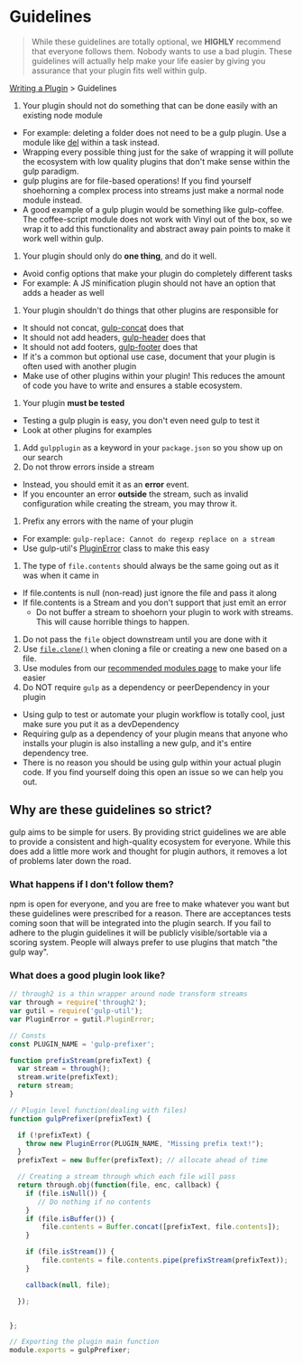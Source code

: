 # Guidelines

> While these guidelines are totally optional, we **HIGHLY** recommend that everyone follows them. Nobody wants to use a bad plugin. These guidelines will actually help make your life easier by giving you assurance that your plugin fits well within gulp.

[Writing a Plugin](README.md) > Guidelines

1. Your plugin should not do something that can be done easily with an existing node module
  - For example: deleting a folder does not need to be a gulp plugin. Use a module like [del](https://github.com/sindresorhus/del) within a task instead.
  - Wrapping every possible thing just for the sake of wrapping it will pollute the ecosystem with low quality plugins that don't make sense within the gulp paradigm.
  - gulp plugins are for file-based operations! If you find yourself shoehorning a complex process into streams just make a normal node module instead.
  - A good example of a gulp plugin would be something like gulp-coffee. The coffee-script module does not work with Vinyl out of the box, so we wrap it to add this functionality and abstract away pain points to make it work well within gulp.
1. Your plugin should only do **one thing**, and do it well.
  - Avoid config options that make your plugin do completely different tasks
  - For example: A JS minification plugin should not have an option that adds a header as well
1. Your plugin shouldn't do things that other plugins are responsible for
  - It should not concat, [gulp-concat](https://github.com/wearefractal/gulp-concat) does that
  - It should not add headers, [gulp-header](https://github.com/godaddy/gulp-header) does that
  - It should not add footers, [gulp-footer](https://github.com/godaddy/gulp-footer) does that
  - If it's a common but optional use case, document that your plugin is often used with another plugin
  - Make use of other plugins within your plugin! This reduces the amount of code you have to write and ensures a stable ecosystem.
1. Your plugin **must be tested**
  - Testing a gulp plugin is easy, you don't even need gulp to test it
  - Look at other plugins for examples
1. Add `gulpplugin` as a keyword in your `package.json` so you show up on our search
1. Do not throw errors inside a stream
  - Instead, you should emit it as an **error** event.
  - If you encounter an error **outside** the stream, such as invalid configuration while creating the stream, you may throw it.
1. Prefix any errors with the name of your plugin
  - For example: `gulp-replace: Cannot do regexp replace on a stream`
  - Use gulp-util's [PluginError](https://github.com/gulpjs/gulp-util#new-pluginerrorpluginname-message-options) class to make this easy
1. The type of `file.contents` should always be the same going out as it was when it came in
  - If file.contents is null (non-read) just ignore the file and pass it along
  - If file.contents is a Stream and you don't support that just emit an error
    - Do not buffer a stream to shoehorn your plugin to work with streams. This will cause horrible things to happen.
1. Do not pass the `file` object downstream until you are done with it
1. Use [`file.clone()`](https://github.com/wearefractal/vinyl#clone) when cloning a file or creating a new one based on a file.
1. Use modules from our [recommended modules page](recommended-modules.md) to make your life easier
1. Do NOT require `gulp` as a dependency or peerDependency in your plugin
  - Using gulp to test or automate your plugin workflow is totally cool, just make sure you put it as a devDependency
  - Requiring gulp as a dependency of your plugin means that anyone who installs your plugin is also installing a new gulp, and it's entire dependency tree.
  - There is no reason you should be using gulp within your actual plugin code. If you find yourself doing this open an issue so we can help you out.

## Why are these guidelines so strict?

gulp aims to be simple for users. By providing strict guidelines we are able to provide a consistent and high-quality ecosystem for everyone. While this does add a little more work and thought for plugin authors, it removes a lot of problems later down the road.

### What happens if I don't follow them?

npm is open for everyone, and you are free to make whatever you want but these guidelines were prescribed for a reason. There are acceptances tests coming soon that will be integrated into the plugin search. If you fail to adhere to the plugin guidelines it will be publicly visible/sortable via a scoring system. People will always prefer to use plugins that match "the gulp way".

### What does a good plugin look like?

```js
// through2 is a thin wrapper around node transform streams
var through = require('through2');
var gutil = require('gulp-util');
var PluginError = gutil.PluginError;

// Consts
const PLUGIN_NAME = 'gulp-prefixer';

function prefixStream(prefixText) {
  var stream = through();
  stream.write(prefixText);
  return stream;
}

// Plugin level function(dealing with files)
function gulpPrefixer(prefixText) {

  if (!prefixText) {
    throw new PluginError(PLUGIN_NAME, "Missing prefix text!");
  }
  prefixText = new Buffer(prefixText); // allocate ahead of time

  // Creating a stream through which each file will pass
  return through.obj(function(file, enc, callback) {
    if (file.isNull()) {
       // Do nothing if no contents
    }
    if (file.isBuffer()) {
        file.contents = Buffer.concat([prefixText, file.contents]);
    }

    if (file.isStream()) {
        file.contents = file.contents.pipe(prefixStream(prefixText));
    }

    callback(null, file);

  });


};

// Exporting the plugin main function
module.exports = gulpPrefixer;
```
